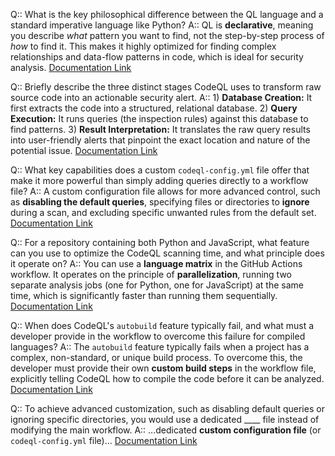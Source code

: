 Q:: What is the key philosophical difference between the QL language and a standard imperative language like Python?
A:: QL is **declarative**, meaning you describe *what* pattern you want to find, not the step-by-step process of *how* to find it. This makes it highly optimized for finding complex relationships and data-flow patterns in code, which is ideal for security analysis.
[Documentation Link](https://learn.microsoft.com/en-us/training/modules/code-scanning-with-github-codeql/4-what-is-ql)

Q:: Briefly describe the three distinct stages CodeQL uses to transform raw source code into an actionable security alert.
A:: 1) **Database Creation:** It first extracts the code into a structured, relational database. 2) **Query Execution:** It runs queries (the inspection rules) against this database to find patterns. 3) **Result Interpretation:** It translates the raw query results into user-friendly alerts that pinpoint the exact location and nature of the potential issue.
[Documentation Link](https://learn.microsoft.com/en-us/training/modules/code-scanning-with-github-codeql/3-how-does-codeql-analyze-code)

Q:: What key capabilities does a custom `codeql-config.yml` file offer that make it more powerful than simply adding queries directly to a workflow file?
A:: A custom configuration file allows for more advanced control, such as **disabling the default queries**, specifying files or directories to **ignore** during a scan, and excluding specific unwanted rules from the default set.
[Documentation Link](https://learn.microsoft.com/en-us/training/modules/code-scanning-with-github-codeql/6-customize-your-scanning-workflow-with-codeql)

Q:: For a repository containing both Python and JavaScript, what feature can you use to optimize the CodeQL scanning time, and what principle does it operate on?
A:: You can use a **language matrix** in the GitHub Actions workflow. It operates on the principle of **parallelization**, running two separate analysis jobs (one for Python, one for JavaScript) at the same time, which is significantly faster than running them sequentially.
[Documentation Link](https://learn.microsoft.com/en-us/training/modules/code-scanning-with-github-codeql/10-custom-build-steps-for-code-scanning)

Q:: When does CodeQL's `autobuild` feature typically fail, and what must a developer provide in the workflow to overcome this failure for compiled languages?
A:: The `autobuild` feature typically fails when a project has a complex, non-standard, or unique build process. To overcome this, the developer must provide their own **custom build steps** in the workflow file, explicitly telling CodeQL how to compile the code before it can be analyzed.
[Documentation Link](https://learn.microsoft.com/en-us/training/modules/code-scanning-with-github-codeql/10-custom-build-steps-for-code-scanning)

Q:: To achieve advanced customization, such as disabling default queries or ignoring specific directories, you would use a dedicated ____ file instead of modifying the main workflow.
A:: ...dedicated **custom configuration file** (or `codeql-config.yml` file)...
[Documentation Link](https://learn.microsoft.com/en-us/training/modules/code-scanning-with-github-codeql/6-customize-your-scanning-workflow-with-codeql)
